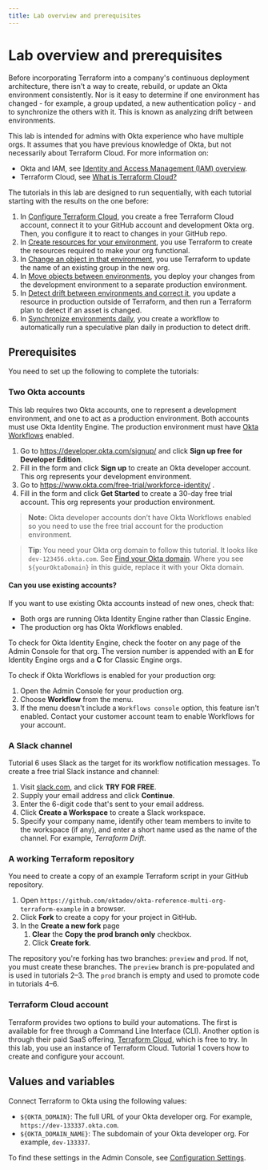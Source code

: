 ```yaml
---
title: Lab overview and prerequisites
---
```


# Lab overview and prerequisites

Before incorporating Terraform into a company's continuous deployment architecture, there isn't a way to create, rebuild, or update an Okta environment consistently. Nor is it easy to determine if one environment has changed - for example, a group updated, a new authentication policy - and to synchronize the others with it. This is known as analyzing drift between environments.

This lab is intended for admins with Okta experience who have multiple orgs. It assumes that you have previous knowledge of Okta, but not necessarily about Terraform Cloud. For more information on:

* Okta and IAM, see [Identity and Access Management (IAM) overview](https://developer.okta.com/docs/concepts/iam-overview/).
* Terraform Cloud, see [What is Terraform Cloud?](https://developer.hashicorp.com/terraform/cloud-docs)

The tutorials in this lab are designed to run sequentially, with each tutorial starting with the results on the one before:

1. In [Configure Terraform Cloud](/docs/reference/architecture-center/multiple-environments/lab-1-configure-terraform-cloud), you create a free Terraform Cloud account, connect it to your GitHub account and development Okta org. Then, you configure it to react to changes in your GitHub repo.
1. In [Create resources for your environment](/docs/reference/architecture-center/multiple-environments/lab-2-create-resources), you use Terraform to create the resources required to make your org functional.
1. In [Change an object in that environment](/docs/reference/architecture-center/multiple-environments/lab-3-rename-a-group), you use Terraform to update the name of an existing group in the new org.
1. In [Move objects between environments](/docs/reference/architecture-center/multiple-environments/lab-4-deploy-changes-to-production), you deploy your changes from the development environment to a separate production environment.
1. In [Detect drift between environments and correct it](/docs/reference/architecture-center/multiple-environments/lab-5-detect-drift), you update a resource in production outside of Terraform, and then run a Terraform plan to detect if an asset is changed.
1. In [Synchronize environments daily](/docs/reference/architecture-center/multiple-environments/lab-6-synchronize-environments-daily), you create a workflow to automatically run a speculative plan daily in production to detect drift.

## Prerequisites

You need to set up the following to complete the tutorials:

### Two Okta accounts

This lab requires two Okta accounts, one to represent a development environment, and one to act as a production environment. Both accounts must use Okta Identity Engine. The production environment must have [Okta Workflows](https://www.okta.com/platform/workflows/) enabled.

1. Go to <https://developer.okta.com/signup/> and click **Sign up free for Developer Edition**.
1. Fill in the form and click **Sign up** to create an Okta developer account. This org represents your development environment.
1. Go to <https://www.okta.com/free-trial/workforce-identity/> .
1. Fill in the form and click **Get Started** to create a 30-day free trial account. This org represents your production environment.

> **Note:** Okta developer accounts don’t have Okta Workflows enabled so you need to use the free trial account for the production environment.

> **Tip**: You need your Okta org domain to follow this tutorial. It looks like `dev-123456.okta.com`. See [Find your Okta domain](/docs/guides/find-your-domain/). Where you see `${yourOktaDomain}` in this guide, replace it with your Okta domain.

#### Can you use existing accounts?

If you want to use existing Okta accounts instead of new ones, check that:

* Both orgs are running Okta Identity Engine rather than Classic Engine.
* The production org has Okta Workflows enabled.

To check for Okta Identity Engine, check the footer on any page of the Admin Console for that org. The version number is appended with an **E** for Identity Engine orgs and a **C** for Classic Engine orgs.

To check if Okta Workflows is enabled for your production org:

1. Open the Admin Console for your production org.
2. Choose **Workflow** from the menu.
3. If the menu doesn't include a `Workflows console` option, this feature isn't enabled. Contact your customer account team to enable Workflows for your account.

### A Slack channel

Tutorial 6 uses Slack as the target for its workflow notification messages. To create a free trial Slack instance and channel:

1. Visit [slack.com](https://slack.com), and click **TRY FOR FREE**.
2. Supply your email address and click **Continue**.
3. Enter the 6-digit code that's sent to your email address.
4. Click **Create a Workspace** to create a Slack workspace.
5. Specify your company name, identify other team members to invite to the workspace (if any), and enter a short name used as the name of the channel. For example, _Terraform Drift_.

### A working Terraform repository

You need to create a copy of an example Terraform script in your GitHub repository.

1. Open `https://github.com/oktadev/okta-reference-multi-org-terraform-example` in a browser.
2. Click **Fork** to create a copy for your project in GitHub.
3. In the **Create a new fork** page
   1. **Clear** the **Copy the prod branch only** checkbox.
   1. Click **Create fork**.

The repository you're forking has two branches: `preview` and `prod`. If not, you must create these branches. The `preview` branch is pre-populated and is used in tutorials 2–3. The `prod` branch is empty and used to promote code in tutorials 4–6.

### Terraform Cloud account

Terraform provides two options to build your automations. The first is available for free through a Command Line Interface (CLI). Another option is through their paid SaaS offering, [Terraform Cloud](https://cloud.hashicorp.com/products/terraform), which is free to try. In this lab, you use an instance of Terraform Cloud. Tutorial 1 covers how to create and configure your account.

## Values and variables

Connect Terraform to Okta using the following values:

* `${OKTA_DOMAIN}`: The full URL of your Okta developer org.
   For example, `https://dev-133337.okta.com`.
* `${OKTA_DOMAIN_NAME}`: The subdomain of your Okta developer org.
   For example, `dev-133337`.

To find these settings in the Admin Console, see [Configuration Settings](/docs/guides/oie-embedded-common-download-setup-app/java/main/#configuration-settings).
